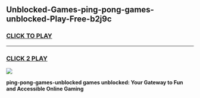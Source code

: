 
## Unblocked-Games-ping-pong-games-unblocked-Play-Free-b2j9c
<h3>
<a href="https://premium76.site?title=ping-pong-games-unblocked&ref=10A">CLICK TO PLAY</a></h3>
<hr>

<h3>
<a href="https://premium76.site?title=ping-pong-games-unblocked&ref=10A">CLICK 2 PLAY</a>
  
</h3>

<a href="https://premium76.site?title=ping-pong-games-unblocked&ref=10A"><img src="https://clearcache.store/games.png"></a>


**ping-pong-games-unblocked games unblocked: Your Gateway to Fun and Accessible Online Gaming**
